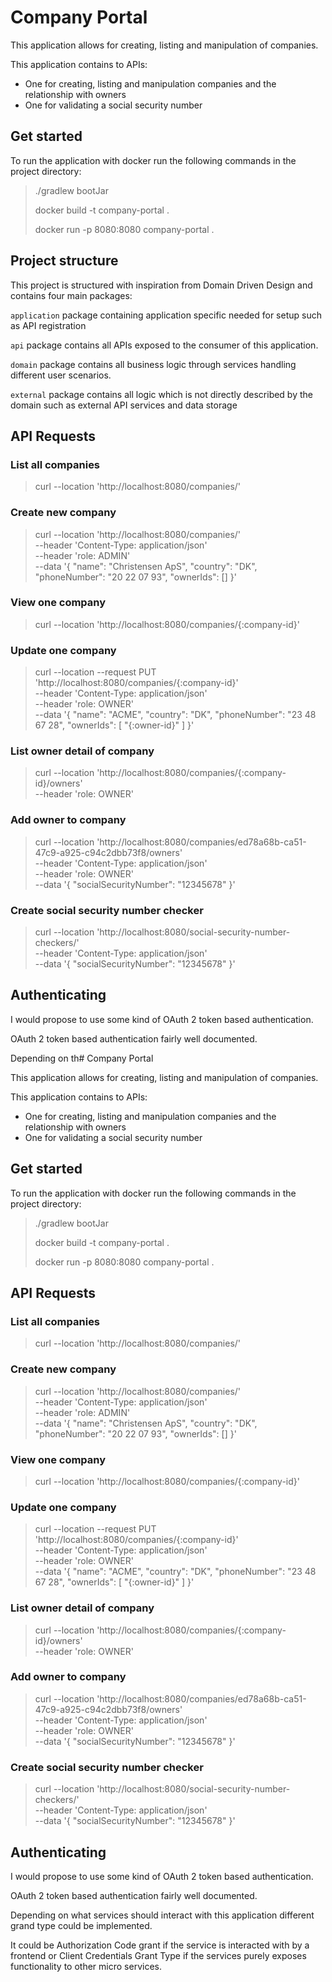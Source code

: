 # Company Portal

This application allows for creating, listing and manipulation of companies.

This application contains to APIs:
- One for creating, listing and manipulation companies and the relationship with owners
- One for validating a social security number

## Get started
To run the application with docker run the following commands in the project directory:

> ./gradlew bootJar
>
> docker build -t company-portal . 
> 
> docker run -p 8080:8080 company-portal .

## Project structure
This project is structured with inspiration from Domain Driven Design and contains four main packages:

`application` package containing application specific needed for setup such as API registration

`api` package contains all APIs exposed to the consumer of this application. 

`domain` package contains all business logic through services handling different user scenarios.

`external` package contains all logic which is not directly described by the domain such as external API services and data storage

## API Requests

### List all companies
> curl --location 'http://localhost:8080/companies/'

### Create new company
> curl --location 'http://localhost:8080/companies/' \
--header 'Content-Type: application/json' \
--header 'role: ADMIN' \
--data '{
"name": "Christensen ApS",
"country": "DK",
"phoneNumber": "20 22 07 93",
"ownerIds": []
}'

### View one company
> curl --location 'http://localhost:8080/companies/{:company-id}'

### Update one company
> curl --location --request PUT 'http://localhost:8080/companies/{:company-id}' \
--header 'Content-Type: application/json' \
--header 'role: OWNER' \
--data '{
"name": "ACME",
"country": "DK",
"phoneNumber": "23 48 67 28",
"ownerIds": [
"{:owner-id}"
]
}'

### List owner detail of company
> curl --location 'http://localhost:8080/companies/{:company-id}/owners' \
--header 'role: OWNER'

### Add owner to company
> curl --location 'http://localhost:8080/companies/ed78a68b-ca51-47c9-a925-c94c2dbb73f8/owners' \
--header 'Content-Type: application/json' \
--header 'role: OWNER' \
--data '{
"socialSecurityNumber": "12345678"
}'

### Create social security number checker
> curl --location 'http://localhost:8080/social-security-number-checkers/' \
--header 'Content-Type: application/json' \
--data '{
"socialSecurityNumber": "12345678"
}'

## Authenticating
I would propose to use some kind of OAuth 2 token based authentication.

OAuth 2 token based authentication fairly well documented.

Depending on th# Company Portal

This application allows for creating, listing and manipulation of companies.

This application contains to APIs:
- One for creating, listing and manipulation companies and the relationship with owners
- One for validating a social security number

## Get started
To run the application with docker run the following commands in the project directory:

> ./gradlew bootJar
>
> docker build -t company-portal .
>
> docker run -p 8080:8080 company-portal .



## API Requests

### List all companies
> curl --location 'http://localhost:8080/companies/'

### Create new company
> curl --location 'http://localhost:8080/companies/' \
--header 'Content-Type: application/json' \
--header 'role: ADMIN' \
--data '{
"name": "Christensen ApS",
"country": "DK",
"phoneNumber": "20 22 07 93",
"ownerIds": []
}'

### View one company
> curl --location 'http://localhost:8080/companies/{:company-id}'

### Update one company
> curl --location --request PUT 'http://localhost:8080/companies/{:company-id}' \
--header 'Content-Type: application/json' \
--header 'role: OWNER' \
--data '{
"name": "ACME",
"country": "DK",
"phoneNumber": "23 48 67 28",
"ownerIds": [
"{:owner-id}"
]
}'

### List owner detail of company
> curl --location 'http://localhost:8080/companies/{:company-id}/owners' \
--header 'role: OWNER'

### Add owner to company
> curl --location 'http://localhost:8080/companies/ed78a68b-ca51-47c9-a925-c94c2dbb73f8/owners' \
--header 'Content-Type: application/json' \
--header 'role: OWNER' \
--data '{
"socialSecurityNumber": "12345678"
}'

### Create social security number checker
> curl --location 'http://localhost:8080/social-security-number-checkers/' \
--header 'Content-Type: application/json' \
--data '{
"socialSecurityNumber": "12345678"
}'

## Authenticating
I would propose to use some kind of OAuth 2 token based authentication.

OAuth 2 token based authentication fairly well documented.

Depending on what services should interact with this application different grand type could be implemented.

It could be Authorization Code grant if the service is interacted with by a frontend or Client Credentials Grant Type if the services purely exposes functionality to other micro services.